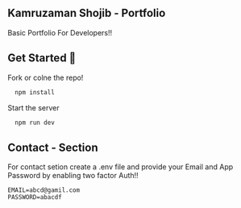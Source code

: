 
## Kamruzaman Shojib - Portfolio

Basic Portfolio For Developers!!


## Get Started 🚀
Fork or colne the repo!

```bash
  npm install
```

Start the server

```bash
  npm run dev
  ```
  
## Contact - Section
For contact setion create a .env file and provide your Email and App Password by enabling two factor Auth!!

```
EMAIL=abcd@gamil.com
PASSWORD=abacdf
```
